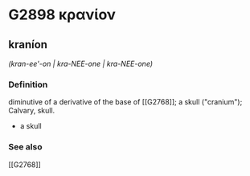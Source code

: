 # G2898 κρανίον

## kraníon

_(kran-ee'-on | kra-NEE-one | kra-NEE-one)_

### Definition

diminutive of a derivative of the base of [[G2768]]; a skull ("cranium"); Calvary, skull.

- a skull

### See also

[[G2768]]

